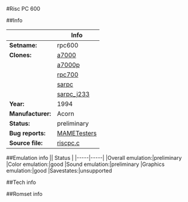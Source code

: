 #Risc PC 600

##Info

||Info|
|-----|-----|
|**Setname:**|rpc600
|**Clones:**|[a7000](a7000.md)
||[a7000p](a7000p.md)
||[rpc700](rpc700.md)
||[sarpc](sarpc.md)
||[sarpc_j233](sarpc_j233.md)
|**Year:**|1994
|**Manufacturer:**|Acorn
|**Status:**|preliminary
|**Bug reports:**|[MAMETesters](http://mametesters.org/view_all_set.php?type=1&temporary=y&search=riscpc.c)
|**Source file:**|[riscpc.c](https://github.com/mamedev/mame/blob/master/src/mess/drivers/riscpc.c)

##Emulation info
|| Status |
|-----|-----|
|Overall emulation:|preliminary
|Color emulation:|good
|Sound emulation:|preliminary
|Graphics emulation:|good
|Savestates:|unsupported

##Tech info

##Romset info

<!--- START OF EDITED COMMENT DO NOT TOUCH TEXT ABOVE-->

